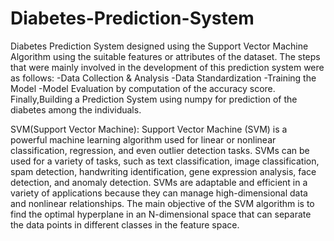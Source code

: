 # Diabetes-Prediction-System
Diabetes Prediction System designed using the Support Vector Machine Algorithm using the suitable features or attributes of the dataset.
The steps that were mainly involved in the development of this prediction system were as follows:
-Data Collection & Analysis
-Data Standardization 
-Training the Model
-Model Evaluation by computation of the accuracy score.
Finally,Building a Prediction System using numpy for prediction of the diabetes among the individuals.

SVM(Support Vector Machine):
   Support Vector Machine (SVM) is a powerful machine learning algorithm used for linear or nonlinear classification, regression, and even outlier detection tasks. SVMs can be used for a variety of tasks, such as text classification, image classification, spam detection, handwriting identification, gene expression analysis, face detection, and anomaly detection. SVMs are adaptable and efficient in a variety of applications because they can manage high-dimensional data and nonlinear relationships.
    The main objective of the SVM algorithm is to find the optimal hyperplane in an N-dimensional space that can separate the data points in different classes in the feature space.

